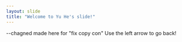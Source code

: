 ```yaml
---
layout: slide
title: "Welcome to Yu He's slide!"
---
```

--chagned made here for "fix copy con"
Use the left arrow to go back!
